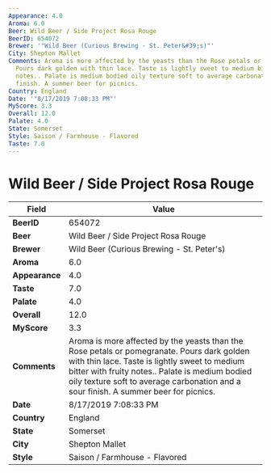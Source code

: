 ```yaml
---
Appearance: 4.0
Aroma: 6.0
Beer: Wild Beer / Side Project Rosa Rouge
BeerID: 654072
Brewer: '"Wild Beer (Curious Brewing - St. Peter&#39;s)"'
City: Shepton Mallet
Comments: Aroma is more affected by the yeasts than the Rose petals or pomegranate.
  Pours dark golden with thin lace. Taste is lightly sweet to medium bitter with fruity
  notes.. Palate is medium bodied oily texture soft to average carbonation and a sour
  finish. A summer beer for picnics.
Country: England
Date: '"8/17/2019 7:08:33 PM"'
MyScore: 3.3
Overall: 12.0
Palate: 4.0
State: Somerset
Style: Saison / Farmhouse - Flavored
Taste: 7.0
---
```


# Wild Beer / Side Project Rosa Rouge

| Field         | Value |
|---------------|-------|
| **BeerID** | 654072 |
| **Beer** | Wild Beer / Side Project Rosa Rouge |
| **Brewer** | Wild Beer (Curious Brewing - St. Peter&#39;s) |
| **Aroma** | 6.0 |
| **Appearance** | 4.0 |
| **Taste** | 7.0 |
| **Palate** | 4.0 |
| **Overall** | 12.0 |
| **MyScore** | 3.3 |
| **Comments** | Aroma is more affected by the yeasts than the Rose petals or pomegranate. Pours dark golden with thin lace. Taste is lightly sweet to medium bitter with fruity notes.. Palate is medium bodied oily texture soft to average carbonation and a sour finish. A summer beer for picnics. |
| **Date** | 8/17/2019 7:08:33 PM |
| **Country** | England |
| **State** | Somerset |
| **City** | Shepton Mallet |
| **Style** | Saison / Farmhouse - Flavored |
